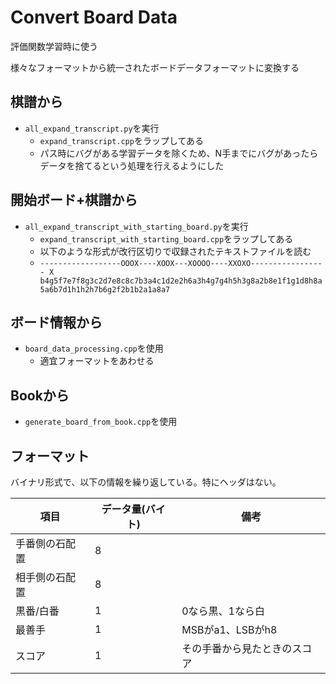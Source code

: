 # Convert Board Data

評価関数学習時に使う

様々なフォーマットから統一されたボードデータフォーマットに変換する



## 棋譜から

* ```all_expand_transcript.py```を実行
  * ```expand_transcript.cpp```をラップしてある
  * パス時にバグがある学習データを除くため、N手までにバグがあったらデータを捨てるという処理を行えるようにした



## 開始ボード+棋譜から

* ```all_expand_transcript_with_starting_board.py```を実行
  * ```expand_transcript_with_starting_board.cpp```をラップしてある
  * 以下のような形式が改行区切りで収録されたテキストファイルを読む
  * ```------------------OOOX----XOOX---XOOOO----XXOXO----------------- X b4g5f7e7f8g3c2d7e8c8c7b3a4c1d2e2h6a3h4g7g4h5h3g8a2b8e1f1g1d8h8a5a6b7d1h1h2h7b6g2f2b1b2a1a8a7```



## ボード情報から

* ```board_data_processing.cpp```を使用
  * 適宜フォーマットをあわせる



## Bookから

* ```generate_board_from_book.cpp```を使用



## フォーマット

バイナリ形式で、以下の情報を繰り返している。特にヘッダはない。

| 項目           | データ量(バイト) | 備考                         |
| -------------- | ---------------- | ---------------------------- |
| 手番側の石配置 | 8                |                              |
| 相手側の石配置 | 8                |                              |
| 黒番/白番      | 1                | 0なら黒、1なら白             |
| 最善手         | 1                | MSBがa1、LSBがh8             |
| スコア         | 1                | その手番から見たときのスコア |

